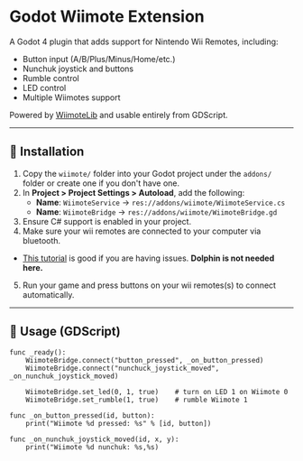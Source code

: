 # Godot Wiimote Extension

A Godot 4 plugin that adds support for Nintendo Wii Remotes, including:
- Button input (A/B/Plus/Minus/Home/etc.)
- Nunchuk joystick and buttons
- Rumble control
- LED control
- Multiple Wiimotes support

Powered by [WiimoteLib](https://github.com/benthor/wiiuse/tree/master/managed/WiimoteLib) and usable entirely from GDScript.

---

## 🚀 Installation

1. Copy the `wiimote/` folder into your Godot project under the `addons/` folder or create one if you don't have one.
2. In **Project > Project Settings > Autoload**, add the following:
   - **Name**: `WiimoteService` → `res://addons/wiimote/WiimoteService.cs`
   - **Name**: `WiimoteBridge` → `res://addons/wiimote/WiimoteBridge.gd`
3. Ensure C# support is enabled in your project.
4. Make sure your wii remotes are connected to your computer via bluetooth.
  - [This tutorial](https://www.youtube.com/watch?v=J-s9gZJNp8o) is good if you are having issues. **Dolphin is not needed here.**
5. Run your game and press buttons on your wii remotes(s) to connect automatically.

---

## 🧩 Usage (GDScript)

```gdscript
func _ready():
    WiimoteBridge.connect("button_pressed", _on_button_pressed)
    WiimoteBridge.connect("nunchuck_joystick_moved", _on_nunchuk_joystick_moved)

    WiimoteBridge.set_led(0, 1, true)    # turn on LED 1 on Wiimote 0
    WiimoteBridge.set_rumble(1, true)    # rumble Wiimote 1

func _on_button_pressed(id, button):
    print("Wiimote %d pressed: %s" % [id, button])

func _on_nunchuk_joystick_moved(id, x, y):
    print("Wiimote %d nunchuk: %s,%s)
